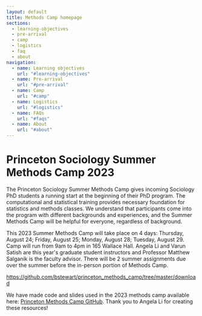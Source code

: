 ```yaml
---
layout: default
title: Methods Camp homepage
sections:
  - learning-objectives
  - pre-arrival
  - camp
  - logistics
  - faq
  - about
navigation:
  - name: Learning objectives
    url: "#learning-objectives"
  - name: Pre-arrival
    url: "#pre-arrival"
  - name: Camp
    url: "#camp"
  - name: Logistics
    url: "#logistics"
  - name: FAQs
    url: "#faqs"
  - name: About
    url: "#about"
---
```


# Princeton Sociology Summer Methods Camp 2023

The Princeton Sociology Summer Methods Camp gives incoming Sociology PhD students a running start at the beginning of their PhD program. The computational and statistical training provides necessary foundation for statistics and methods classes. We understand that participants come into the program with different backgrounds and experiences, and the Summer Methods Camp will be helpful for everyone, regardless of background.

This 2023 Summer Methods Camp will take place on 4 days: Thursday, August 24; Friday, August 25; Monday, August 28; Tuesday, August 29. Camp will run from 9am to 4pm in 165 Wallace Hall. Angela Li and Varun Satish are this year's graduate student instructors and Professor Matthew Salganik is the faculty advisor. There will be 2 summer assignments due over the summer before the in-person portion of Methods Camp.

https://github.com/bstewart/princeton_methods_camp/tree/master/download


We have made code and slides used in the 2023 methods camp available here: <a href="(https://github.com/bstewart/princeton_methods_camp/tree/master/download)">Princeton Methods Camp GitHub</a>. Thank you to Angela Li for creating these resources!

